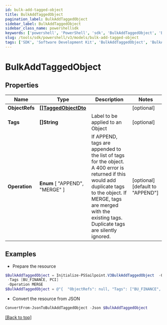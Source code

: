 ```yaml
---
id: bulk-add-tagged-object
title: BulkAddTaggedObject
pagination_label: BulkAddTaggedObject
sidebar_label: BulkAddTaggedObject
sidebar_class_name: powershellsdk
keywords: ['powershell', 'PowerShell', 'sdk', 'BulkAddTaggedObject', 'BulkAddTaggedObject'] 
slug: /tools/sdk/powershell/v3/models/bulk-add-tagged-object
tags: ['SDK', 'Software Development Kit', 'BulkAddTaggedObject', 'BulkAddTaggedObject']
---
```



# BulkAddTaggedObject

## Properties

Name | Type | Description | Notes
------------ | ------------- | ------------- | -------------
**ObjectRefs** | [**[]TaggedObjectDto**](tagged-object-dto) |  | [optional] 
**Tags** | **[]String** | Label to be applied to an Object | [optional] 
**Operation** |  **Enum** [  "APPEND",    "MERGE" ] | If APPEND, tags are appended to the list of tags for the object. A 400 error is returned if this would add duplicate tags to the object.  If MERGE, tags are merged with the existing tags. Duplicate tags are silently ignored. | [optional] [default to "APPEND"]

## Examples

- Prepare the resource
```powershell
$BulkAddTaggedObject = Initialize-PSSailpoint.V3BulkAddTaggedObject  -ObjectRefs null `
 -Tags [BU_FINANCE, PCI] `
 -Operation MERGE
$BulkAddTaggedObject = @"{  "ObjectRefs": null, "Tags": ["BU_FINANCE", "PCI"], "Operation": "MERGE" }"@
```

- Convert the resource from JSON
```powershell
ConvertFrom-JsonToBulkAddTaggedObject -Json $BulkAddTaggedObject
```


[[Back to top]](#) 

